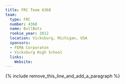 ```yaml
---
title: FRC Team 4368
team:
  type: FRC
  number: 4368
  name: BullBots
  rookie_year: 2012
  location: Vicksburg, Michigan, USA
  sponsors:
  - FEMA Corporaton
  - Vicksburg High School
  links:
    Website:
---
```


{% include remove_this_line_and_add_a_paragraph %}